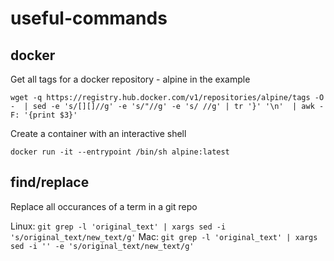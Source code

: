 # useful-commands

## docker

Get all tags for a docker repository - alpine in the example

`wget -q https://registry.hub.docker.com/v1/repositories/alpine/tags -O -  | sed -e 's/[][]//g' -e 's/"//g' -e 's/ //g' | tr '}' '\n'  | awk -F: '{print $3}'`


Create a container with an interactive shell

`docker run -it --entrypoint /bin/sh alpine:latest`

## find/replace

Replace all occurances of a term in a git repo

Linux: `git grep -l 'original_text' | xargs sed -i 's/original_text/new_text/g'`
Mac: `git grep -l 'original_text' | xargs sed -i '' -e 's/original_text/new_text/g'`